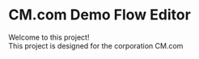 
# CM.com Demo Flow Editor

Welcome to this project!  
This project is designed for the corporation CM.com
